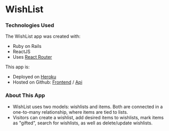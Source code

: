 WishList
======

### Technologies Used

The WishList app was created with:

- Ruby on Rails
- ReactJS
- Uses [React Router](https://reacttraining.com/react-router/)

This app is:

- Deployed on [Heroku](https://the-wish-list-app.herokuapp.com/)
- Hosted on Github:
[Frontend](https://github.com/ekahialoha/wishlist-frontend) /
[Api](https://github.com/ekahialoha/wishlist-api)


### About This App

- WishList uses two models: wishlists and items. Both are connected in a one-to-many relationship, where items are tied to lists.
- Visitors can create a wishlist, add desired items to wishlists, mark items as "gifted", search for wishlists, as well as delete/update wishlists.
